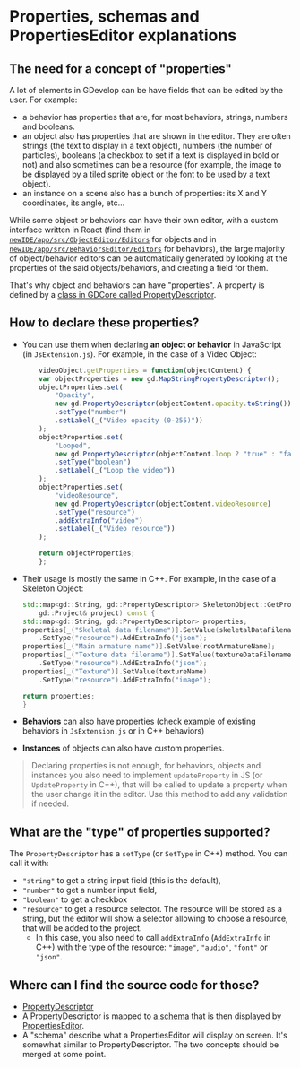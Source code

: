 # Properties, schemas and PropertiesEditor explanations

## The need for a concept of "properties"

A lot of elements in GDevelop can be have fields that can be edited by the user. For example:
* a behavior has properties that are, for most behaviors, strings, numbers and booleans.
* an object also has properties that are shown in the editor. They are often strings (the text to display in a text object), numbers (the number of particles), booleans (a checkbox to set if a text is displayed in bold or not) and also sometimes can be a resource (for example, the image to be displayed by a tiled sprite object or the font to be used by a text object).
* an instance on a scene also has a bunch of properties: its X and Y coordinates, its angle, etc...

While some object or behaviors can have their own editor, with a custom interface written in React (find them in [`newIDE/app/src/ObjectEditor/Editors`](https://github.com/4ian/GDevelop/tree/master/newIDE/app/src/ObjectEditor/Editors) for objects and in [`newIDE/app/src/BehaviorsEditor/Editors`](https://github.com/4ian/GDevelop/tree/master/newIDE/app/src/BehaviorsEditor/Editors) for behaviors), the large majority of object/behavior editors can be automatically generated by looking at the properties of the said objects/behaviors, and creating a field for them.

That's why object and behaviors can have "properties". A property is defined by a [class in GDCore called PropertyDescriptor](https://github.com/4ian/GDevelop/blob/master/Core/GDCore/Project/PropertyDescriptor.h).

## How to declare these properties?

* You can use them when declaring **an object or behavior** in JavaScript (in `JsExtension.js`). For example, in the case of a Video Object:

    ```js
        videoObject.getProperties = function(objectContent) {
        var objectProperties = new gd.MapStringPropertyDescriptor();
        objectProperties.set(
            "Opacity",
            new gd.PropertyDescriptor(objectContent.opacity.toString())
            .setType("number")
            .setLabel(_("Video opacity (0-255)"))
        );
        objectProperties.set(
            "Looped",
            new gd.PropertyDescriptor(objectContent.loop ? "true" : "false")
            .setType("boolean")
            .setLabel(_("Loop the video"))
        );
        objectProperties.set(
            "videoResource",
            new gd.PropertyDescriptor(objectContent.videoResource)
            .setType("resource")
            .addExtraInfo("video")
            .setLabel(_("Video resource"))
        );

        return objectProperties;
        };
    ```

* Their usage is mostly the same in C++. For example, in the case of a Skeleton Object:

    ```c++
    std::map<gd::String, gd::PropertyDescriptor> SkeletonObject::GetProperties(
        gd::Project& project) const {
    std::map<gd::String, gd::PropertyDescriptor> properties;
    properties[_("Skeletal data filename")].SetValue(skeletalDataFilename)
        .SetType("resource").AddExtraInfo("json");
    properties[_("Main armature name")].SetValue(rootArmatureName);
    properties[_("Texture data filename")].SetValue(textureDataFilename)
        .SetType("resource").AddExtraInfo("json");
    properties[_("Texture")].SetValue(textureName)
        .SetType("resource").AddExtraInfo("image");

    return properties;
    }
    ```
* **Behaviors** can also have properties (check example of existing behaviors in `JsExtension.js` or in C++ behaviors)
* **Instances** of objects can also have custom properties.

> Declaring properties is not enough, for behaviors, objects and instances you also need to implement `updateProperty` in JS (or `UpdateProperty` in C++), that will be called to update a property when the user change it in the editor. Use this method to add any validation if needed.

## What are the "type" of properties supported?

The `PropertyDescriptor` has a `setType` (or `SetType` in C++) method. You can call it with:

* `"string"` to get a string input field (this is the default),
* `"number"` to get a number input field,
* `"boolean"` to get a checkbox
* `"resource"` to get a resource selector. The resource will be stored as a string, but the editor will show a selector allowing to choose a resource, that will be added to the project.
  * In this case, you also need to call `addExtraInfo` (`AddExtraInfo` in C++) with the type of the resource: `"image"`, `"audio"`, `"font"` or `"json"`.

## Where can I find the source code for those?

* [PropertyDescriptor](https://github.com/4ian/GDevelop/blob/master/Core/GDCore/Project/PropertyDescriptor.h)
* A PropertyDescriptor is mapped to [a schema](https://github.com/4ian/GDevelop/blob/bc80d1c98f22bb8aae559b1fbcb25452d9a6b9d8/newIDE/app/src/PropertiesEditor/PropertiesMapToSchema.js#L109-L124) that is then displayed by [PropertiesEditor](https://github.com/4ian/GDevelop/blob/bc80d1c98f22bb8aae559b1fbcb25452d9a6b9d8/newIDE/app/src/PropertiesEditor/index.js#L314).
* A "schema" describe what a PropertiesEditor will display on screen. It's somewhat similar to PropertyDescriptor. The two concepts should be merged at some point.
